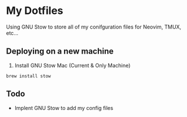 # My Dotfiles

Using GNU Stow to store all of my conifguration files for Neovim, TMUX, etc...

## Deploying on a new machine
1. Install GNU Stow
Mac (Current & Only Machine)
```
brew install stow
```

## Todo
- Implent GNU Stow to add my config files
